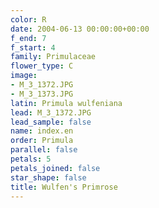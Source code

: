 ```yaml
---
color: R
date: 2004-06-13 00:00:00+00:00
f_end: 7
f_start: 4
family: Primulaceae
flower_type: C
image:
- M_3_1372.JPG
- M_3_1373.JPG
latin: Primula wulfeniana
lead: M_3_1372.JPG
lead_sample: false
name: index.en
order: Primula
parallel: false
petals: 5
petals_joined: false
star_shape: false
title: Wulfen's Primrose
---
```

